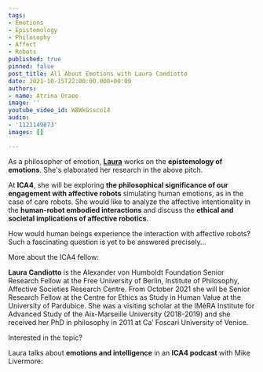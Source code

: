 ```yaml
---
tags:
- Emotions
- Epistemology
- Philosophy
- Affect
- Robots
published: true
pinned: false
post_title: All About Emotions with Laura Candiotto
date: 2021-10-15T22:00:00.000+00:00
authors:
- name: Atrina Oraee
image: ''
youtube_video_id: W8WkGsscoI4
audio:
- '1121149873'
images: []

---
```

As a philosopher of emotion, [**Laura**](/fellows#candiotto "Laura Candiotto") works on the **epistemology of emotions**. She's elaborated her research in the above pitch.

At **ICA4**, she will be exploring **the philosophical significance of our engagement with affective robots** simulating human emotions, as in the case of care robots. She would like to analyze the affective intentionality in the **human-robot embodied interactions** and discuss the **ethical and societal implications of affective robotics**.

How would human beings experience the interaction with affective robots? Such a fascinating question is yet to be answered precisely...

More about the ICA4 fellow:

**Laura Candiotto** is the Alexander von Humboldt Foundation Senior Research Fellow at the Free University of Berlin, Institute of Philosophy, Affective Societies Research Centre. From October 2021 she will be Senior Research Fellow at the Centre for Ethics as Study in Human Value at the University of Pardubice. She was a visiting scholar at the IMèRA Institute for Advanced Study of the Aix-Marseille University (2018-2019) and she received her PhD in philosophy in 2011 at Ca’ Foscari University of Venice.

Interested in the topic?

Laura talks about **emotions and intelligence** in an **ICA4 podcast** with Mike Livermore: